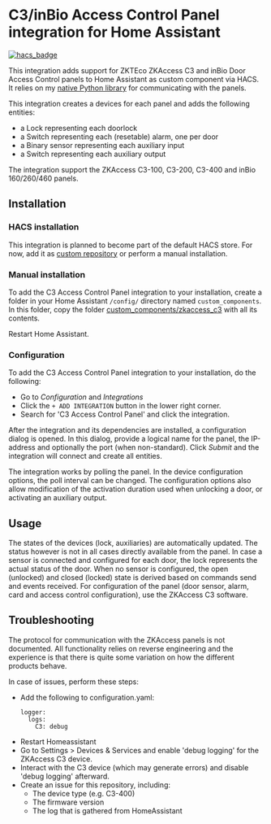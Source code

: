# C3/inBio Access Control Panel integration for Home Assistant

[![hacs_badge](https://img.shields.io/badge/HACS-Custom-41BDF5.svg)](https://hacs.xyz/docs/faq/custom_repositories/)

This integration adds support for ZKTEco ZKAccess C3 and inBio Door Access Control panels to Home Assistant as custom component via HACS.
It relies on my [native Python library](https://github.com/vwout/zkaccess-c3-py/) for communicating with the panels.

This integration creates a devices for each panel and adds the following entities:
- a Lock representing each doorlock
- a Switch representing each (resetable) alarm, one per door
- a Binary sensor representing each auxiliary input
- a Switch representing each auxiliary output

The integration support the ZKAccess C3-100, C3-200, C3-400 and inBio 160/260/460 panels.

## Installation

### HACS installation

This integration is planned to become part of the default HACS store.
For now, add it as [custom repository](https://hacs.xyz/docs/faq/custom_repositories/) or perform a manual installation.

### Manual installation

To add the C3 Access Control Panel integration to your installation, create a folder in your Home Assistant  `/config/` directory named `custom_components`.
In this folder, copy the folder [custom_components/zkaccess_c3](custom_components/zkaccess_c3) with all its contents.

Restart Home Assistant.

### Configuration
To add the C3 Access Control Panel integration to your installation, do the following:
- Go to *Configuration* and *Integrations*
- Click the `+ ADD INTEGRATION` button in the lower right corner.
- Search for 'C3 Access Control Panel' and click the integration.

After the integration and its dependencies are installed, a configuration dialog is opened.
In this dialog, provide a logical name for the panel, the IP-address and optionally the port (when non-standard).
Click *Submit* and the integration will connect and create all entities.

The integration works by polling the panel.
In the device configuration options, the poll interval can be changed.
The configuration options also allow modification of the activation duration used when unlocking a door, or activating an auxiliary output.

## Usage
The states of the devices (lock, auxiliaries) are automatically updated.
The status however is not in all cases directly available from the panel.
In case a sensor is connected and configured for each door, the lock represents the actual status of the door.
When no sensor is configured, the open (unlocked) and closed (locked) state is derived based on commands send and events received.
For configuration of the panel (door sensor, alarm, card and access control configuration), use the ZKAccess C3 software.

## Troubleshooting

The protocol for communication with the ZKAccess panels is not documented.
All functionality relies on reverse engineering and the experience is that there is quite some variation on how the different products behave.

In case of issues, perform these steps:
- Add the following to configuration.yaml:
  ```
  logger:
    logs:
      C3: debug
  ```
- Restart Homeassistant
- Go to Settings > Devices & Services and enable 'debug logging' for the ZKAccess C3 device.
- Interact with the C3 device (which may generate errors) and disable 'debug logging' afterward.
- Create an issue for this repository, including:
  - The device type (e.g. C3-400)
  - The firmware version
  - The log that is gathered from HomeAssistant
